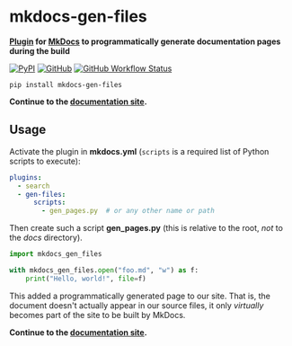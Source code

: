 # mkdocs-gen-files

**[Plugin][] for [MkDocs][] to programmatically generate documentation pages during the build**

[![PyPI](https://img.shields.io/pypi/v/mkdocs-gen-files)](https://pypi.org/project/mkdocs-gen-files/)
[![GitHub](https://img.shields.io/github/license/oprypin/mkdocs-gen-files)](LICENSE.md)
[![GitHub Workflow Status](https://img.shields.io/github/workflow/status/oprypin/mkdocs-gen-files/CI)](https://github.com/oprypin/mkdocs-gen-files/actions?query=event%3Apush+branch%3Amaster)

```shell
pip install mkdocs-gen-files
```

**Continue to the [documentation site][].**

[mkdocs]: https://www.mkdocs.org/
[plugin]: https://www.mkdocs.org/user-guide/plugins/
[documentation site]: https://oprypin.github.io/mkdocs-gen-files

## Usage

Activate the plugin in **mkdocs.yml** (`scripts` is a required list of Python scripts to execute):

```yaml
plugins:
  - search
  - gen-files:
      scripts:
        - gen_pages.py  # or any other name or path
```

Then create such a script **gen_pages.py** (this is relative to the root, *not* to the *docs* directory).

```python
import mkdocs_gen_files

with mkdocs_gen_files.open("foo.md", "w") as f:
    print("Hello, world!", file=f)
```

This added a programmatically generated page to our site. That is, the document doesn't actually appear in our source files, it only *virtually* becomes part of the site to be built by MkDocs.

**Continue to the [documentation site][].**
